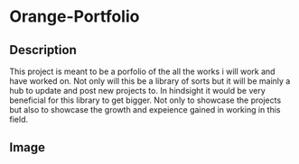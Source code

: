 # Orange-Portfolio

## Description

This project is meant to be a porfolio of the all the works i will work and have worked on. Not only will this be a library of sorts but it will be mainly a hub to update and post new projects to. In hindsight it would be very beneficial for this library to get bigger. Not only to showcase the projects but also to showcase the growth and expeience gained in working in this field.

## Image
